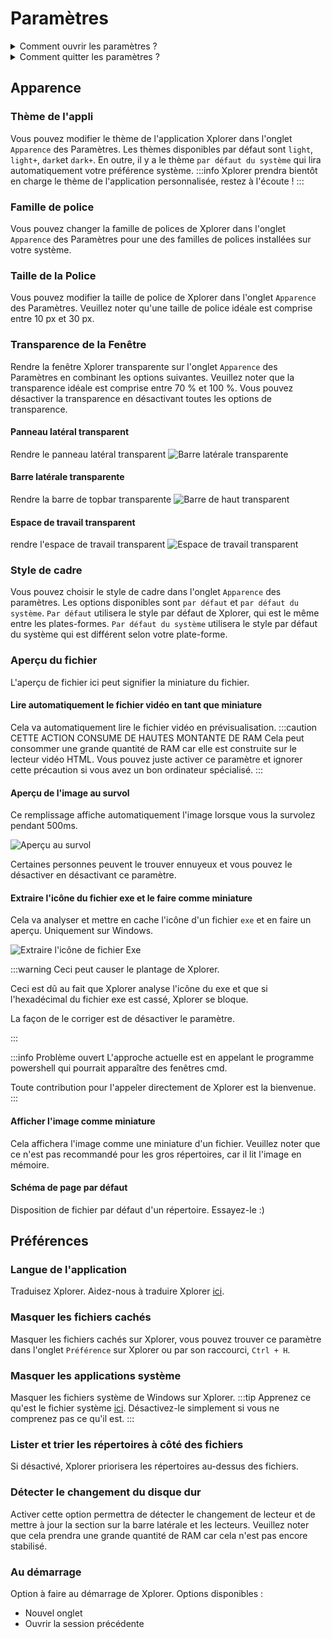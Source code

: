 # Paramètres

<details>
<summary>
Comment ouvrir les paramètres ?
</summary>
Vous pouvez ouvrir les paramètres sur Xplorer en cliquant sur le bouton `Paramètres` à gauche de Xplorer.

![Paramètres](/img/docs/settings.png)

</details> <details>
<summary>
Comment quitter les paramètres ?
</summary>
Vous pouvez quitter les paramètres de Xplorer en cliquant sur le côté en haut et gauche de Xplorer.

![Paramètres](/img/docs/exit-settings.png)

</details>

## Apparence

### Thème de l'appli

Vous pouvez modifier le thème de l'application Xplorer dans l'onglet `Apparence` des Paramètres. Les thèmes disponibles par défaut sont `light`, `light+`, `dark`et `dark+`. En outre, il y a le thème `par défaut du système` qui lira automatiquement votre préférence système. :::info Xplorer prendra bientôt en charge le thème de l'application personnalisée, restez à l'écoute ! :::

### Famille de police

Vous pouvez changer la famille de polices de Xplorer dans l'onglet `Apparence` des Paramètres pour une des familles de polices installées sur votre système.

### Taille de la Police

Vous pouvez modifier la taille de police de Xplorer dans l'onglet `Apparence` des Paramètres. Veuillez noter qu'une taille de police idéale est comprise entre 10 px et 30 px.

### Transparence de la Fenêtre

Rendre la fenêtre Xplorer transparente sur l'onglet `Apparence` des Paramètres en combinant les options suivantes. Veuillez noter que la transparence idéale est comprise entre 70 % et 100 %. Vous pouvez désactiver la transparence en désactivant toutes les options de transparence.

#### Panneau latéral transparent

Rendre le panneau latéral transparent ![Barre latérale transparente](/img/docs/transparent-sidebar.png)

#### Barre latérale transparente

Rendre la barre de topbar transparente ![Barre de haut transparent](/img/docs/transparent-topbar.png)

#### Espace de travail transparent

rendre l'espace de travail transparent ![Espace de travail transparent](/img/docs/transparent-workspace.png)

### Style de cadre

Vous pouvez choisir le style de cadre dans l'onglet `Apparence` des paramètres. Les options disponibles sont `par défaut` et `par défaut du système`. `Par défaut` utilisera le style par défaut de Xplorer, qui est le même entre les plates-formes. `Par défaut du système` utilisera le style par défaut du système qui est différent selon votre plate-forme.

### Aperçu du fichier

L'aperçu de fichier ici peut signifier la miniature du fichier.

#### Lire automatiquement le fichier vidéo en tant que miniature

Cela va automatiquement lire le fichier vidéo en prévisualisation. :::caution CETTE ACTION CONSUME DE HAUTES MONTANTE DE RAM Cela peut consommer une grande quantité de RAM car elle est construite sur le lecteur vidéo HTML. Vous pouvez juste activer ce paramètre et ignorer cette précaution si vous avez un bon ordinateur spécialisé. :::

#### Aperçu de l'image au survol

Ce remplissage affiche automatiquement l'image lorsque vous la survolez pendant 500ms.

![Aperçu au survol](/img/docs/preview-on-hover.png)

Certaines personnes peuvent le trouver ennuyeux et vous pouvez le désactiver en désactivant ce paramètre.

#### Extraire l'icône du fichier exe et le faire comme miniature

Cela va analyser et mettre en cache l'icône d'un fichier `exe` et en faire un aperçu. Uniquement sur Windows.

![Extraire l'icône de fichier Exe](/img/docs/extract-exe-icon.png)

:::warning Ceci peut causer le plantage de Xplorer.

Ceci est dû au fait que Xplorer analyse l'icône du exe et que si l'hexadécimal du fichier exe est cassé, Xplorer se bloque.

La façon de le corriger est de désactiver le paramètre.

:::

:::info Problème ouvert L'approche actuelle est en appelant le programme powershell qui pourrait apparaître des fenêtres cmd.

Toute contribution pour l'appeler directement de Xplorer est la bienvenue. :::

#### Afficher l'image comme miniature

Cela affichera l'image comme une miniature d'un fichier. Veuillez noter que ce n'est pas recommandé pour les gros répertoires, car il lit l'image en mémoire.

#### Schéma de page par défaut

Disposition de fichier par défaut d'un répertoire. Essayez-le :)

## Préférences

### Langue de l'application

Traduisez Xplorer. Aidez-nous à traduire Xplorer [ici](https://github.com/kimlimjustin/xplorer/discussions/30).

### Masquer les fichiers cachés

Masquer les fichiers cachés sur Xplorer, vous pouvez trouver ce paramètre dans l'onglet `Préférence` sur Xplorer ou par son raccourci, `Ctrl + H`.

### Masquer les applications système

Masquer les fichiers système de Windows sur Xplorer. :::tip Apprenez ce qu'est le fichier système [ici](https://en.wikipedia.org/wiki/System_file). Désactivez-le simplement si vous ne comprenez pas ce qu'il est. :::

### Lister et trier les répertoires à côté des fichiers

Si désactivé, Xplorer priorisera les répertoires au-dessus des fichiers.

### Détecter le changement du disque dur

Activer cette option permettra de détecter le changement de lecteur et de mettre à jour la section sur la barre latérale et les lecteurs. Veuillez noter que cela prendra une grande quantité de RAM car cela n'est pas encore stabilisé.

### Au démarrage

Option à faire au démarrage de Xplorer. Options disponibles :

-   Nouvel onglet
-   Ouvrir la session précédente
